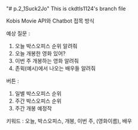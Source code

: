"# p.2_1Suck2Jo" 
This is ckdtls1124's branch file

Kobis Movie API와 Chatbot 접목 방식

예상 질문 :
1. 오늘 박스오피스 순위 알려줘
2. 오늘 개봉한 영화 있어?
3. 이번 주 개봉하는 영화 알려줘
4. 존윅(예시)에서 나오는 배우들 알려줘

버튼 :
1. 일별 박스오피스 순위
2. 주간 박스오피스 순위
3. 주간 개봉 예정작


키워드 :
오늘, 박스오피스, 개봉, 이번 주, (영화이름), 배우
